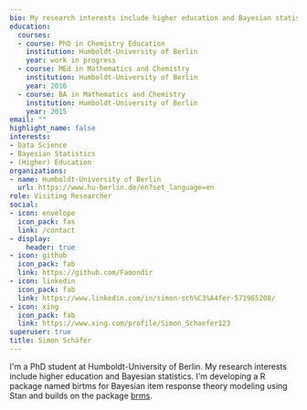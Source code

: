 ```yaml
---
bio: My research interests include higher education and Bayesian statistics.
education:
  courses:
  - course: PhD in Chemistry Education
    institution: Humboldt-University of Berlin
    year: work in progress
  - course: MEd in Mathematics and Chemistry
    institution: Humboldt-University of Berlin
    year: 2016
  - course: BA in Mathematics and Chemistry
    institution: Humboldt-University of Berlin
    year: 2015
email: ""
highlight_name: false
interests:
- Data Science
- Bayesian Statistics
- (Higher) Education
organizations:
- name: Humboldt-University of Berlin
  url: https://www.hu-berlin.de/en?set_language=en
role: Visiting Researcher
social:
- icon: envelope
  icon_pack: fas
  link: /contact
- display:
    header: true
- icon: github
  icon_pack: fab
  link: https://github.com/Famondir
- icon: linkedin
  icon_pack: fab
  link: https://www.linkedin.com/in/simon-sch%C3%A4fer-571965208/
- icon: xing
  icon_pack: fab
  link: https://www.xing.com/profile/Simon_Schaefer123
superuser: true
title: Simon Schäfer
---
```


I'm a PhD student at Humboldt-University of Berlin. My research interests include higher education and Bayesian statistics. I'm developing a R package named birtms for Bayesian item response theory modeling using Stan and builds on the package [brms](https://github.com/paul-buerkner/brms).
